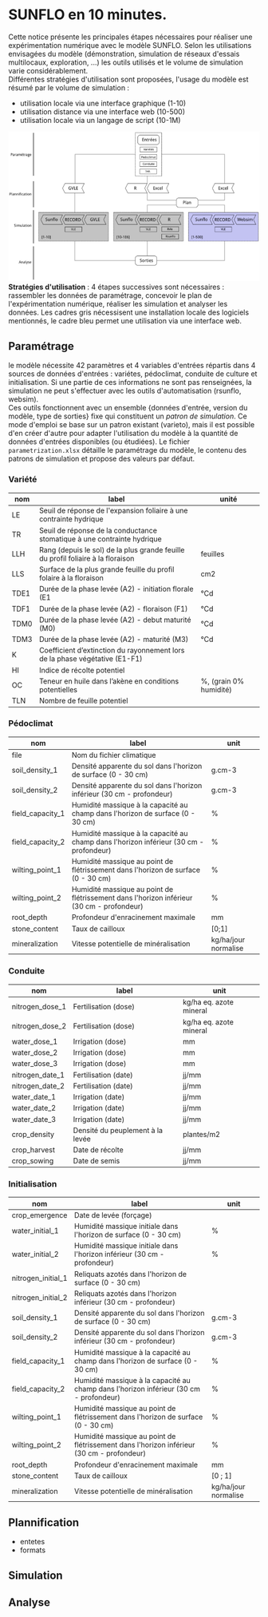 # SUNFLO en 10 minutes.
Cette notice présente les principales étapes nécessaires pour réaliser une expérimentation numérique avec le modèle SUNFLO.
Selon les utilisations envisagées du modèle (démonstration, simulation de réseaux d'essais multilocaux, exploration, ...) les outils utilisés et le volume de simulation varie considérablement.   
Différentes stratégies d'utilisation sont proposées, l'usage du modèle est résumé par le volume de simulation : 
* utilisation locale via une interface graphique (1-10)
* utilisation distance via une interface web (10-500)
* utilisation locale via un langage de script (10-1M)

![workflow](figures/workflow.png)
**Stratégies d'utilisation** : 4 étapes successives sont nécessaires : rassembler les données de paramétrage, concevoir le plan de l'expérimentation numérique, réaliser les simulation et analyser les données. Les cadres gris nécessisent une installation locale des logiciels mentionnés, le cadre bleu permet une utilisation via une interface web.

## Paramétrage
le modèle nécessite 42 paramètres et 4 variables d'entrées répartis dans 4 sources de données d'entrées : variétes, pédoclimat, conduite de culture et initialisation. Si une partie de ces informations ne sont pas renseignées, la simulation ne peut s'effectuer avec les outils d'automatisation (rsunflo, websim).  
Ces outils fonctionnent avec un ensemble {données d'entrée, version du modèle, type de sorties} fixe qui constituent un *patron de simulation*. Ce mode d'emploi se base sur un patron existant (varieto), mais il est possible d'en créer d'autre pour adapter l'utilisation du modèle à la quantité de données d'entrées disponibles (ou étudiées). Le fichier `parametrization.xlsx` détaille le paramétrage du modèle, le contenu des patrons de simulation et propose des valeurs par défaut. 

### Variété
nom | label | unité
----|-------|-----
LE  |Seuil de réponse de l'expansion foliaire à une contrainte hydrique|
TR|Seuil de réponse de la conductance stomatique à une contrainte hydrique|
LLH|Rang (depuis le sol) de la plus grande feuille du profil foliaire à la floraison|feuilles
LLS|Surface de la plus grande feuille du profil folaire à la floraison|cm2
TDE1|Durée de la phase levée (A2) - initiation florale (E1|°Cd
TDF1|Durée de la phase levée (A2) - floraison (F1)|°Cd
TDM0|Durée de la phase levée (A2) - debut maturité (M0)|°Cd
TDM3|Durée de la phase levée (A2) - maturité (M3)|°Cd
K|Coefficient d’extinction du rayonnement lors de la phase végétative (E1-F1)|
HI|Indice de récolte potentiel|
OC|Teneur en huile dans l’akène en conditions potentielles|%, (grain 0% humidité)
TLN|Nombre de feuille potentiel|

### Pédoclimat
nom | label | unit
----|-------|-----
file|Nom du fichier climatique|
soil_density_1|Densité apparente du sol dans l'horizon de surface (0 - 30 cm)|g.cm-3
soil_density_2|Densité apparente du sol dans l'horizon inférieur (30 cm - profondeur)|g.cm-3
field_capacity_1|Humidité massique à la capacité au champ dans l'horizon de surface (0 - 30 cm)|%
field_capacity_2|Humidité massique à la capacité au champ dans l'horizon inférieur (30 cm - profondeur)|%
wilting_point_1|Humidité massique au point de flétrissement dans l'horizon de surface (0 - 30 cm)|%
wilting_point_2|Humidité massique au point de flétrissement dans l'horizon inférieur (30 cm - profondeur)|%
root_depth|Profondeur d'enracinement maximale|mm
stone_content|Taux de cailloux|[0;1]
mineralization|Vitesse potentielle de minéralisation|kg/ha/jour normalise

### Conduite
nom | label | unit
----|-------|-----
nitrogen_dose_1|Fertilisation (dose)|kg/ha eq. azote mineral
nitrogen_dose_2|Fertilisation (dose)|kg/ha eq. azote mineral
water_dose_1|Irrigation (dose)|mm
water_dose_2|Irrigation (dose)|mm
water_dose_3|Irrigation (dose)|mm
nitrogen_date_1|Fertilisation (date)|jj/mm
nitrogen_date_2|Fertilisation (date)|jj/mm
water_date_1|Irrigation (date)|jj/mm
water_date_2|Irrigation (date)|jj/mm
water_date_3|Irrigation (date)|jj/mm
crop_density|Densité du peuplement à la levée|plantes/m2
crop_harvest|Date de récolte|jj/mm
crop_sowing|Date de semis|jj/mm

### Initialisation
nom | label | unit
----|-------|-----
crop_emergence|Date de levée (forçage)|
water_initial_1|Humidité massique initiale dans l'horizon de surface  (0 - 30 cm)|%
water_initial_2|Humidité massique initiale dans l'horizon inférieur  (30 cm - profondeur)|%
nitrogen_initial_1|Reliquats azotés dans l'horizon de surface (0 - 30 cm)|
nitrogen_initial_2|Reliquats azotés dans l'horizon inférieur (30 cm - profondeur)|
soil_density_1|Densité apparente du sol dans l'horizon de surface (0 - 30 cm)|g.cm-3
soil_density_2|Densité apparente du sol dans l'horizon inférieur (30 cm - profondeur)|g.cm-3
field_capacity_1|Humidité massique à la capacité au champ dans l'horizon de surface (0 - 30 cm)|%
field_capacity_2|Humidité massique à la capacité au champ dans l'horizon inférieur (30 cm - profondeur)|%
wilting_point_1|Humidité massique au point de flétrissement dans l'horizon de surface (0 - 30 cm)|%
wilting_point_2|Humidité massique au point de flétrissement dans l'horizon inférieur (30 cm - profondeur)|%
root_depth|Profondeur d'enracinement maximale|mm
stone_content|Taux de cailloux|[0 ; 1]
mineralization|Vitesse potentielle de minéralisation|kg/ha/jour normalise


## Plannification
* entetes
* formats

## Simulation

## Analyse